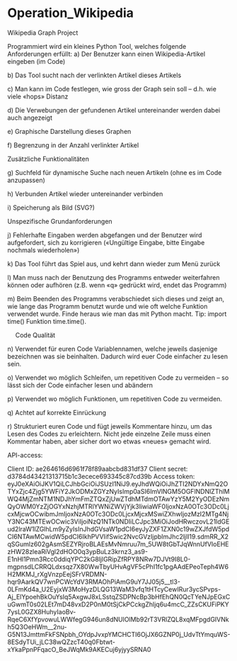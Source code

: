 # Operation_Wikipedia
Wikipedia Graph Project




Programmiert wird ein kleines Python Tool, welches folgende Anforderungen erfüllt:
a)	Der Benutzer kann einen Wikipedia-Artikel eingeben (im Code)

b)	Das Tool sucht nach der verlinkten Artikel dieses Artikels 

c)	Man kann im Code festlegen, wie gross der Graph sein soll – d.h. wie viele «hops» Distanz

d)	Die Verwebungen der gefundenen Artikel untereinander werden dabei auch angezeigt

e)	Graphische Darstellung dieses Graphen

f)	Begrenzung in der Anzahl verlinkter Artikel

Zusätzliche Funktionalitäten

g)	Suchfeld für dynamische Suche nach neuen Artikeln (ohne es im Code anzupassen)

h)	Verbunden Artikel wieder untereinander verbinden

i)	Speicherung als Bild (SVG?)

Unspezifische Grundanforderungen 

j)	Fehlerhafte Eingaben werden abgefangen und der Benutzer wird aufgefordert, sich zu korrigieren («Ungültige Eingabe, bitte Eingabe nochmals wiederholen»)

k)	Das Tool führt das Spiel aus, und kehrt dann wieder zum Menü zurück

l)	Man muss nach der Benutzung des Programms entweder weiterfahren können oder aufhören (z.B. wenn «q» gedrückt wird, endet das Programm) 

m)	Beim Beenden des Programms verabschiedet sich dieses und zeigt an, wie lange das Programm benutzt wurde und wie oft welche Funktion verwendet wurde. Finde heraus wie man das mit Python macht. Tip: import time() Funktion time.time().


 
Code Qualität

n)	Verwendet für euren Code Variablennamen, welche jeweils dasjenige bezeichnen was sie beinhalten. Dadurch wird euer Code einfacher zu lesen sein. 

o)	Verwendet wo möglich Schleifen, um repetitiven Code zu vermeiden – so lässt sich der Code einfacher lesen und abändern

p)	Verwendet wo möglich Funktionen, um repetitiven Code zu vermeiden.

q)	Achtet auf korrekte Einrückung

r)	Strukturiert euren Code und fügt jeweils Kommentare hinzu, um das Lesen des Codes zu erleichtern. Nicht jede einzelne Zeile muss einen Kommentar haben, aber sicher dort wo etwas «neues» gemacht wird.


API-access:

Client ID:
ae264616d6961f78f89aabcbd831df37
Client secret:
d3784d43421313715b1c3ecece693345c87cd39b
Access token:
eyJ0eXAiOiJKV1QiLCJhbGciOiJSUzI1NiJ9.eyJhdWQiOiJhZTI2NDYxNmQ2OTYxZjc4Zjg5YWFiY2JkODMxZGYzNyIsImp0aSI6ImVlNGM5OGFlNDNlZThlMWQ4MjZmNTM1NDJhYmFmZTQxZjUwZTdhMTdmOTAwYzY5M2YyODEzNmQyOWM0YzZjOGYxNzhjMTRlYWNiZWVjYjk3IiwiaWF0IjoxNzA0OTc3ODc0LjcxMjcwOCwibmJmIjoxNzA0OTc3ODc0LjcxMjcxMSwiZXhwIjozMzI2MTg4NjY3NC43MTEwOCwic3ViIjoiNzQ1NTk0NDIiLCJpc3MiOiJodHRwczovL21ldGEud2lraW1lZGlhLm9yZyIsInJhdGVsaW1pdCI6eyJyZXF1ZXN0c19wZXJfdW5pdCI6NTAwMCwidW5pdCI6IkhPVVIifSwic2NvcGVzIjpbImJhc2ljIl19.sdmRR_X2qSGumlz602gAsmSEZYRjroBLAEsMvNmruu7m_5UW8tGbTJqWnnUfVIoEHEzHW28zleaRiVgl2dHOO0q3ypBuLz3krnz3_as9-E1nHl1Pmn3Rcc0ddiqYPC2kG8ljlGRipZfRPY8NRw7DJVt9I8L0-mgpnsdLCRRQLdxsqz7X80WwTbyUHvAgVF5cPhI1fc1pgAAdEPeoTeph4W6H2MKMJ_rXgVnzpEejSFrVRDMN-hqr9AarkQV7wnPCWcYdV3RMAOhPiAmG9uY7JJ05j5__tl3-0LFmKd4a_U2EyjxW3MoHyzDLQG13WaM3vfq1tHTcyCewIRur3ycSPvps-Aj_ElYpoehBkOuYsIq5AxgwJ8xLSstqZSDPNcBp3bHfEhQN0QcTYeNJpEGxCuGwmT0s02LEt7mD48vxD2P0nM0tSjCkPCckgZhljq6u4mcC_ZZsCKUFiPKY7ysL0GZX8HuhyIaoBv-RqeC6XfYpvowuLWWfegG946un8dNUlOlMb92rT3VRlZQL8xqMFpgdGIVNkh5Q3OeHWm__2nu-G5N13JmttmFkFSNpbh_OYdpJvxpYMCHCTI6OjJX6GZNP0j_UdvTtYmquWS-8ESdyTUi_jLC38wQZzcT40q0Fbtwt-xYkaPpnPFqacO_BeJWqMk9AKECuj6yjyySRNA0

